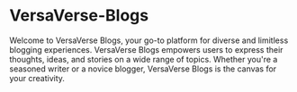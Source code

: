 # VersaVerse-Blogs
Welcome to VersaVerse Blogs, your go-to platform for diverse and limitless blogging experiences. VersaVerse Blogs empowers users to express their thoughts, ideas, and stories on a wide range of topics. Whether you're a seasoned writer or a novice blogger, VersaVerse Blogs is the canvas for your creativity.
